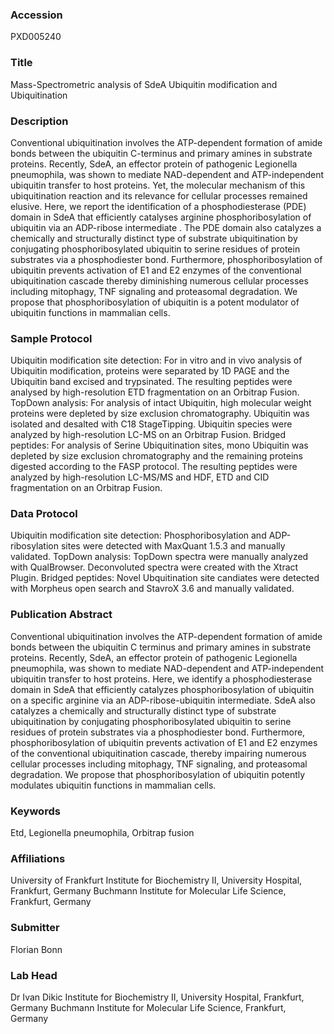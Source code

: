 ### Accession
PXD005240

### Title
Mass-Spectrometric analysis of SdeA Ubiquitin modification and Ubiquitination

### Description
Conventional ubiquitination involves the ATP-dependent formation of amide bonds between the ubiquitin C-terminus and primary amines in substrate proteins. Recently, SdeA, an effector protein of pathogenic Legionella pneumophila, was shown to mediate NAD-dependent and ATP-independent ubiquitin transfer to host proteins. Yet, the molecular mechanism of this ubiquitination reaction and its relevance for cellular processes remained elusive. Here, we report the identification of a phosphodiesterase (PDE) domain in SdeA that efficiently catalyses arginine phosphoribosylation  of ubiquitin via an ADP-ribose intermediate . The PDE domain also catalyzes a chemically and structurally distinct type of substrate ubiquitination by conjugating phosphoribosylated ubiquitin to serine residues of protein substrates via a phosphodiester bond. Furthermore, phosphoribosylation of ubiquitin prevents activation of E1 and E2 enzymes of the conventional ubiquitination cascade thereby diminishing numerous cellular processes including mitophagy, TNF signaling and proteasomal degradation. We propose that phosphoribosylation of ubiquitin is a potent modulator of ubiquitin functions in mammalian cells.

### Sample Protocol
Ubiquitin modification site detection: For in vitro and in vivo analysis of Ubiquitin modification, proteins were separated by 1D PAGE and the Ubiquitin band excised and trypsinated. The resulting peptides were analysed by high-resolution ETD fragmentation on an Orbitrap Fusion. TopDown analysis: For analysis of intact Ubiquitin, high molecular weight proteins were depleted by size exclusion chromatography. Ubiquitin was isolated and desalted with C18 StageTipping. Ubiquitin species were analyzed by high-resolution LC-MS on an Orbitrap Fusion.  Bridged peptides: For analysis of Serine Ubiquitination sites, mono Ubiquitin was depleted by size exclusion chromatography and the remaining proteins digested according to the FASP protocol. The resulting peptides were analyzed by high-resolution LC-MS/MS and HDF, ETD and CID fragmentation on an Orbitrap Fusion.

### Data Protocol
Ubiquitin modification site detection: Phosphoribosylation and ADP-ribosylation sites were detected with MaxQuant 1.5.3 and manually validated. TopDown analysis: TopDown spectra were manually analyzed with QualBrowser. Deconvoluted spectra were created with the Xtract Plugin. Bridged peptides: Novel Ubquitination site candiates were detected with Morpheus open search and StavroX 3.6 and manually validated.

### Publication Abstract
Conventional ubiquitination involves the ATP-dependent formation of amide bonds between the ubiquitin C terminus and primary amines in substrate proteins. Recently, SdeA, an effector protein of pathogenic Legionella pneumophila, was shown to mediate NAD-dependent and ATP-independent ubiquitin transfer to host proteins. Here, we identify a phosphodiesterase domain in SdeA that efficiently catalyzes phosphoribosylation of ubiquitin on a specific arginine via an ADP-ribose-ubiquitin intermediate. SdeA also catalyzes a chemically and structurally distinct type of substrate ubiquitination by conjugating phosphoribosylated ubiquitin to serine residues of protein substrates via a phosphodiester bond. Furthermore, phosphoribosylation of ubiquitin prevents activation of E1 and E2 enzymes of the conventional ubiquitination cascade, thereby impairing numerous cellular processes including mitophagy, TNF signaling, and proteasomal degradation. We propose that phosphoribosylation of ubiquitin potently modulates ubiquitin functions in mammalian cells.

### Keywords
Etd, Legionella pneumophila, Orbitrap fusion

### Affiliations
University of Frankfurt
Institute for Biochemistry II, University Hospital, Frankfurt, Germany Buchmann Institute for Molecular Life Science, Frankfurt, Germany

### Submitter
Florian Bonn

### Lab Head
Dr Ivan Dikic
Institute for Biochemistry II, University Hospital, Frankfurt, Germany Buchmann Institute for Molecular Life Science, Frankfurt, Germany


